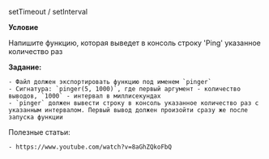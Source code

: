 setTimeout / setInterval

**Условие**

Напишите функцию, которая выведет в консоль строку 'Ping' указанное количество раз

**Задание:**

    - Файл должен экспортировать функцию под именем `pinger`
    - Сигнатура: `pinger(5, 1000)`, где первый аргумент - количество выводов, `1000` - интервал в миллисекундах
    - `pinger` должен вывести строку в консоль указанное количество раз с указанным интервалом. Первый вывод должен произойти сразу же после запуска функции

Полезные статьи:

    - https://www.youtube.com/watch?v=8aGhZQkoFbQ
